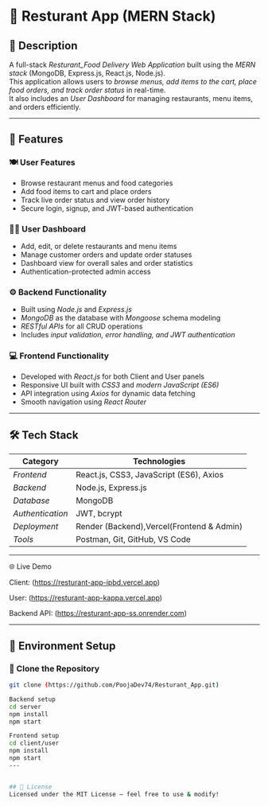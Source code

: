 # 🍔 Resturant App (MERN Stack)

## 📌 Description
A full-stack *Resturant_Food Delivery Web Application* built using the *MERN stack* (MongoDB, Express.js, React.js, Node.js).  
This application allows users to *browse menus, add items to the cart, place food orders, and track order status* in real-time.  
It also includes an *User Dashboard* for managing restaurants, menu items, and orders efficiently.

---

## 🚀 Features

### 🍽 User Features
- Browse restaurant menus and food categories  
- Add food items to cart and place orders  
- Track live order status and view order history  
- Secure login, signup, and JWT-based authentication  

### 🧑‍💼 User Dashboard
- Add, edit, or delete restaurants and menu items  
- Manage customer orders and update order statuses  
- Dashboard view for overall sales and order statistics  
- Authentication-protected admin access  

### ⚙ Backend Functionality
- Built using *Node.js* and *Express.js*  
- *MongoDB* as the database with *Mongoose* schema modeling  
- *RESTful APIs* for all CRUD operations  
- Includes *input validation, error handling, and JWT authentication*

### 💻 Frontend Functionality
- Developed with *React.js* for both Client and User panels  
- Responsive UI built with *CSS3* and *modern JavaScript (ES6)*  
- API integration using *Axios* for dynamic data fetching  
- Smooth navigation using *React Router*

---

## 🛠 Tech Stack

| Category | Technologies |
|-----------|---------------|
| *Frontend* | React.js, CSS3, JavaScript (ES6), Axios |
| *Backend* | Node.js, Express.js |
| *Database* | MongoDB |
| *Authentication* | JWT, bcrypt |
| *Deployment* | Render (Backend),Vercel(Frontend & Admin) |
| *Tools* | Postman, Git, GitHub, VS Code |

---

🌐 Live Demo

Client: (https://resturant-app-ipbd.vercel.app)

User: (https://resturant-app-kappa.vercel.app)

Backend API: (https://resturant-app-ss.onrender.com)

---

## 🧩 Environment Setup

### 🔹 Clone the Repository
```bash
git clone (https://github.com/PoojaDev74/Resturant_App.git)

Backend setup
cd server
npm install
npm start

Frontend setup
cd client/user
npm install 
npm start
---


## 📜 License
Licensed under the MIT License – feel free to use & modify!

